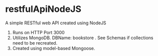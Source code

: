 # restfulApiNodeJS
A simple RESTful web API created using NodeJS

1) Runs on HTTP Port 3000
2) Utilizes MongoDB. DBName: bookstore . See Schemas if collections need to be recreated.
3) Created using model-based Mongoose.
